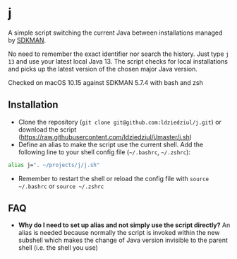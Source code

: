 # j

A simple script switching the current Java between installations managed by [SDKMAN](https://sdkman.io/). 

No need to remember the exact identifier nor search the history. Just type `j 13` and use your latest local Java 13.
The script checks for local installations and picks up the latest version of the chosen major Java version.

Checked on macOS 10.15 against SDKMAN 5.7.4 with bash and zsh

## Installation

- Clone the repository (`git clone git@github.com:ldziedziul/j.git`) or download the script (https://raw.githubusercontent.com/ldziedziul/j/master/j.sh)
- Define an alias to make the script use the current shell. Add the following line to your shell config file (`~/.bashrc`, `~/.zshrc`):
```bash
alias j=". ~/projects/j/j.sh"
``` 
- Remember to restart the shell or reload the config file with `source ~/.bashrc` or `source ~/.zshrc`

## FAQ

- **Why do I need to set up alias and not simply use the script directly?**
An alias is needed because normally the script is invoked within the new subshell which makes the change of Java version
 invisible to the parent shell (i.e. the shell you use)

